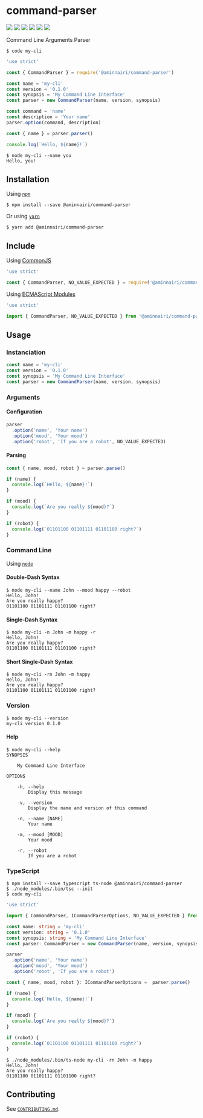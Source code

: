 # command-parser

[![](https://img.shields.io/github/license/aminnairi/command-parser.svg?style=square&logo=github)](./LICENSE) [![](https://img.shields.io/npm/v/@aminnairi/command-parser.svg?style=square&logo=npm)](https://www.npmjs.com/package/@aminnairi/command-parser)  ![](https://img.shields.io/david/aminnairi/command-parser.svg?logo=npm) ![](https://img.shields.io/snyk/vulnerabilities/npm/@aminnairi/command-parser.svg?logo=npm) [![](https://img.shields.io/travis/aminnairi/command-parser/master.svg?logo=travis)](https://travis-ci.org/aminnairi/command-parser) [![](https://img.shields.io/coveralls/github/aminnairi/command-parser/master.svg)](https://coveralls.io/github/aminnairi/command-parser?branch=master)

Command Line Arguments Parser

```console
$ code my-cli
```

```javascript
'use strict'

const { CommandParser } = require('@aminnairi/command-parser')

const name = 'my-cli'
const version = '0.1.0'
const synopsis = 'My Command Line Interface'
const parser = new CommandParser(name, version, synopsis)

const command = 'name'
const description = 'Your name'
parser.option(command, description)

const { name } = parser.parser()

console.log(`Hello, ${name}!`)
```

```console
$ node my-cli --name you
Hello, you!
```

## Installation

Using [`npm`][npm]

```console
$ npm install --save @aminnairi/command-parser
```

Or using [`yarn`][yarn]

```console
$ yarn add @aminnairi/command-parser
```

## Include

Using [CommonJS][commonjs]

```javascript
'use strict'

const { CommandParser, NO_VALUE_EXPECTED } = require('@aminnairi/command-parser')
```

Using [ECMAScript Modules][esmodules]

```javascript
'use strict'

import { CommandParser, NO_VALUE_EXPECTED } from '@aminnairi/command-parser'
```

## Usage

### Instanciation

```javascript
const name = 'my-cli'
const version = '0.1.0'
const synopsis = 'My Command Line Interface'
const parser = new CommandParser(name, version, synopsis)
```

### Arguments

#### Configuration

```javascript
parser
  .option('name', 'Your name')
  .option('mood', 'Your mood')
  .option('robot', 'If you are a robot', NO_VALUE_EXPECTED)
```

#### Parsing

```javascript
const { name, mood, robot } = parser.parse()

if (name) {
  console.log(`Hello, ${name}!`)
}

if (mood) {
  console.log(`Are you really ${mood}?`)
}

if (robot) {
  console.log(`01101100 01101111 01101100 right?`)
}
```

### Command Line

Using [`node`][node]

#### Double-Dash Syntax

```console
$ node my-cli --name John --mood happy --robot
Hello, John!
Are you really happy?
01101100 01101111 01101100 right?
```

#### Single-Dash Syntax

```console
$ node my-cli -n John -m happy -r
Hello, John!
Are you really happy?
01101100 01101111 01101100 right?
```

#### Short Single-Dash Syntax

```console
$ node my-cli -rn John -m happy
Hello, John!
Are you really happy?
01101100 01101111 01101100 right?
```

### Version

```console
$ node my-cli --version
my-cli version 0.1.0
```

#### Help

```console
$ node my-cli --help
SYNOPSIS

    My Command Line Interface

OPTIONS

    -h, --help
        Display this message

    -v, --version
        Display the name and version of this command

    -n, --name [NAME]
        Your name

    -m, --mood [MOOD]
        Your mood

    -r, --robot
        If you are a robot
```

### TypeScript

```console
$ npm install --save typescript ts-node @aminnairi/command-parser
$ ./node_modules/.bin/tsc --init
$ code my-cli
```

```typescript
'use strict'

import { CommandParser, ICommandParserOptions, NO_VALUE_EXPECTED } from '@aminnairi/command-parser'

const name: string = 'my-cli'
const version: string = '0.1.0'
const synopsis: string = 'My Command Line Interface'
const parser: CommandParser = new CommandParser(name, version, synopsis)

parser
  .option('name', 'Your name')
  .option('mood', 'Your mood')
  .option('robot', 'If you are a robot')

const { name, mood, robot }: ICommandParserOptions =  parser.parse()

if (name) {
  console.log(`Hello, ${name}!`)
}

if (mood) {
  console.log(`Are you really ${mood}?`)
}

if (robot) {
  console.log(`01101100 01101111 01101100 right?`)
}
```

```console
$ ./node_modules/.bin/ts-node my-cli -rn John -m happy
Hello, John!
Are you really happy?
01101100 01101111 01101100 right?
```

## Contributing

See [`CONTRIBUTING.md`](./CONTRIBUTING.md).

[npm]: https://nodejs.org/en/
[node]: https://nodejs.org/en/
[yarn]: https://yarnpkg.com/lang/en/
[commonjs]: https://nodejs.org/api/modules.html
[esmodules]: https://developer.mozilla.org/fr/docs/Web/JavaScript/Reference/Instructions/import
[tsnode]: https://github.com/TypeStrong/ts-node